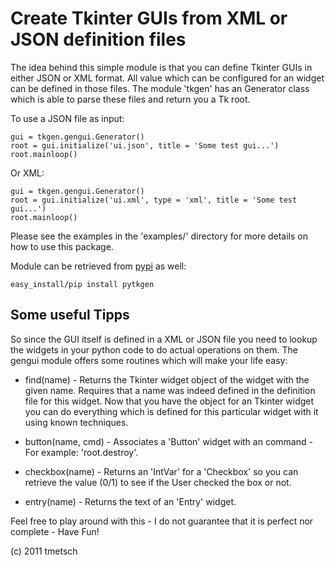 
Create Tkinter GUIs from XML or JSON definition files
=====================================================

The idea behind this simple module is that you can define Tkinter GUIs in
either JSON or XML format. All value which can be configured for an widget can
be defined in those files. The module 'tkgen' has an Generator class which is
able to parse these files and return you a Tk root.

To use a JSON file as input:

    gui = tkgen.gengui.Generator()
    root = gui.initialize('ui.json', title = 'Some test gui...')
    root.mainloop()

Or XML:

    gui = tkgen.gengui.Generator()
    root = gui.initialize('ui.xml', type = 'xml', title = 'Some test gui...')
    root.mainloop()

Please see the examples in the 'examples/' directory for more details on how to
use this package.

Module can be retrieved from [pypi](http://pypi.python.org/pypi/pytkgen/) as 
well:

    easy_install/pip install pytkgen

Some useful Tipps
-----------------

So since the GUI itself is defined in a XML or JSON file you need to lookup the
widgets in your python code to do actual operations on them. The gengui module
offers some routines which will make your life easy:

  * find(name) - Returns the Tkinter widget object of the widget with the given
    name. Requires that a name was indeed defined in the definition file for
    this widget. Now that you have the object for an Tkinter widget you can do
    everything which is defined for this particular widget with it using known
    techniques.
    
  * button(name, cmd) - Associates a 'Button' widget with an command - For
    example: 'root.destroy'.
    
  * checkbox(name) - Returns an 'IntVar' for a 'Checkbox' so you can retrieve the
    value (0/1) to see if the User checked the box or not.
    
  * entry(name) - Returns the text of an 'Entry' widget.

Feel free to play around with this - I do not guarantee that it is perfect nor
complete - Have Fun!

(c) 2011 tmetsch

